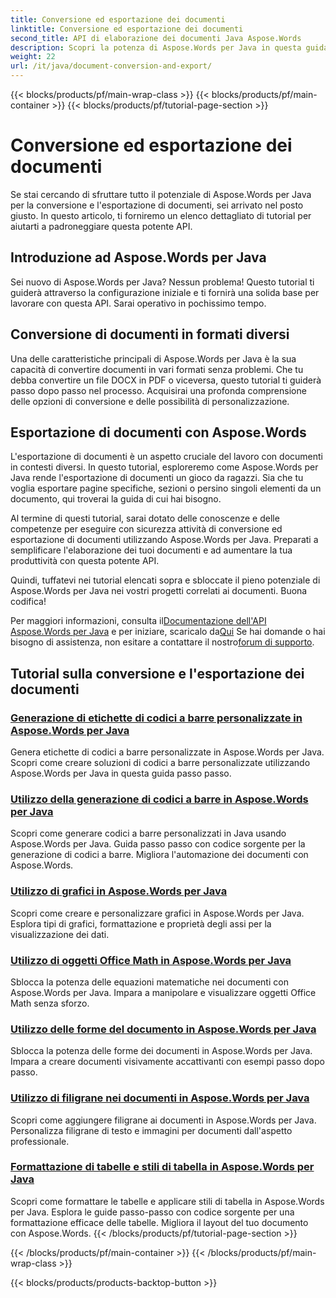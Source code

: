 ```yaml
---
title: Conversione ed esportazione dei documenti
linktitle: Conversione ed esportazione dei documenti
second_title: API di elaborazione dei documenti Java Aspose.Words
description: Scopri la potenza di Aspose.Words per Java in questa guida completa. Impara come convertire ed esportare documenti senza sforzo.
weight: 22
url: /it/java/document-conversion-and-export/
---
```


{{< blocks/products/pf/main-wrap-class >}}
{{< blocks/products/pf/main-container >}}
{{< blocks/products/pf/tutorial-page-section >}}

# Conversione ed esportazione dei documenti


Se stai cercando di sfruttare tutto il potenziale di Aspose.Words per Java per la conversione e l'esportazione di documenti, sei arrivato nel posto giusto. In questo articolo, ti forniremo un elenco dettagliato di tutorial per aiutarti a padroneggiare questa potente API.

## Introduzione ad Aspose.Words per Java
Sei nuovo di Aspose.Words per Java? Nessun problema! Questo tutorial ti guiderà attraverso la configurazione iniziale e ti fornirà una solida base per lavorare con questa API. Sarai operativo in pochissimo tempo.

## Conversione di documenti in formati diversi
Una delle caratteristiche principali di Aspose.Words per Java è la sua capacità di convertire documenti in vari formati senza problemi. Che tu debba convertire un file DOCX in PDF o viceversa, questo tutorial ti guiderà passo dopo passo nel processo. Acquisirai una profonda comprensione delle opzioni di conversione e delle possibilità di personalizzazione.

## Esportazione di documenti con Aspose.Words
L'esportazione di documenti è un aspetto cruciale del lavoro con documenti in contesti diversi. In questo tutorial, esploreremo come Aspose.Words per Java rende l'esportazione di documenti un gioco da ragazzi. Sia che tu voglia esportare pagine specifiche, sezioni o persino singoli elementi da un documento, qui troverai la guida di cui hai bisogno.

Al termine di questi tutorial, sarai dotato delle conoscenze e delle competenze per eseguire con sicurezza attività di conversione ed esportazione di documenti utilizzando Aspose.Words per Java. Preparati a semplificare l'elaborazione dei tuoi documenti e ad aumentare la tua produttività con questa potente API.

Quindi, tuffatevi nei tutorial elencati sopra e sbloccate il pieno potenziale di Aspose.Words per Java nei vostri progetti correlati ai documenti. Buona codifica!

 Per maggiori informazioni, consulta il[Documentazione dell'API Aspose.Words per Java](https://reference.aspose.com/words/java/) e per iniziare, scaricalo da[Qui](https://releases.aspose.com/words/java/) Se hai domande o hai bisogno di assistenza, non esitare a contattare il nostro[forum di supporto](https://forum.aspose.com/).

## Tutorial sulla conversione e l'esportazione dei documenti
### [Generazione di etichette di codici a barre personalizzate in Aspose.Words per Java](./generating-custom-barcode-labels/)
Genera etichette di codici a barre personalizzate in Aspose.Words per Java. Scopri come creare soluzioni di codici a barre personalizzate utilizzando Aspose.Words per Java in questa guida passo passo.
### [Utilizzo della generazione di codici a barre in Aspose.Words per Java](./using-barcode-generation/)
Scopri come generare codici a barre personalizzati in Java usando Aspose.Words per Java. Guida passo passo con codice sorgente per la generazione di codici a barre. Migliora l'automazione dei documenti con Aspose.Words.
### [Utilizzo di grafici in Aspose.Words per Java](./using-charts/)
Scopri come creare e personalizzare grafici in Aspose.Words per Java. Esplora tipi di grafici, formattazione e proprietà degli assi per la visualizzazione dei dati.
### [Utilizzo di oggetti Office Math in Aspose.Words per Java](./using-office-math-objects/)
Sblocca la potenza delle equazioni matematiche nei documenti con Aspose.Words per Java. Impara a manipolare e visualizzare oggetti Office Math senza sforzo.
### [Utilizzo delle forme del documento in Aspose.Words per Java](./using-document-shapes/)
Sblocca la potenza delle forme dei documenti in Aspose.Words per Java. Impara a creare documenti visivamente accattivanti con esempi passo dopo passo.
### [Utilizzo di filigrane nei documenti in Aspose.Words per Java](./using-watermarks-to-documents/)
Scopri come aggiungere filigrane ai documenti in Aspose.Words per Java. Personalizza filigrane di testo e immagini per documenti dall'aspetto professionale.
### [Formattazione di tabelle e stili di tabella in Aspose.Words per Java](./formatting-tables-and-table-styles/)
Scopri come formattare le tabelle e applicare stili di tabella in Aspose.Words per Java. Esplora le guide passo-passo con codice sorgente per una formattazione efficace delle tabelle. Migliora il layout del tuo documento con Aspose.Words.
{{< /blocks/products/pf/tutorial-page-section >}}

{{< /blocks/products/pf/main-container >}}
{{< /blocks/products/pf/main-wrap-class >}}

{{< blocks/products/products-backtop-button >}}
